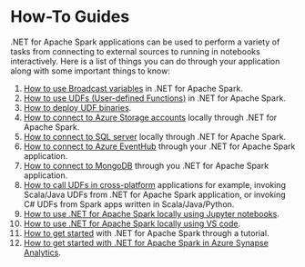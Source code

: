 # How-To Guides

.NET for Apache Spark applications can be used to perform a variety of tasks from connecting to external sources to running in notebooks interactively. Here is a list of things you can do through your application along with some important things to know:

1. [How to use Broadcast variables](https://docs.microsoft.com/en-us/dotnet/spark/how-to-guides/broadcast-guide) in .NET for Apache Spark.
2. [How to use UDFs (User-defined Functions)](https://docs.microsoft.com/en-us/dotnet/spark/how-to-guides/udf-guide) in .NET for Apache Spark.
3. [How to deploy UDF binaries](docs/deploy-worker-udf-binaries.md).
4. [How to connect to Azure Storage accounts]() locally through .NET for Apache Spark.
5. [How to connect to SQL server]() locally through .NET for Apache Spark.
6. [How to connect to Azure EventHub]() through your .NET for Apache Spark application.
7. [How to connect to MongoDB]() through you .NET for Apache Spark application.
8. [How to call UDFs in cross-platform]() applications for example, invoking Scala/Java UDFs from .NET for Apache Spark application, or invoking C# UDFs from Spark apps written in Scala/Java/Python.
9. [How to use .NET for Apache Spark locally using Jupyter notebooks]().
10. [How to use .NET for Apache Spark locally using VS code]().
11. [How to get started](https://dotnet.microsoft.com/learn/data/spark-tutorial/intro) with .NET for Apache Spark through a tutorial.
12. [How to get started with .NET for Apache Spark in Azure Synapse Analytics]().
